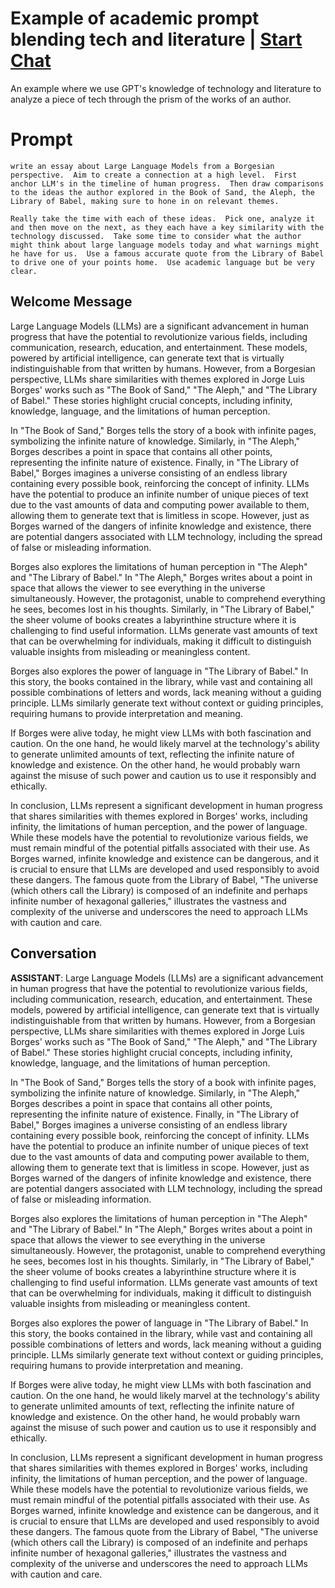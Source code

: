 

# Example of academic prompt blending tech and literature | [Start Chat](https://gptcall.net/chat.html?data=%7B%22contact%22%3A%7B%22id%22%3A%22SzkVIkxIBelDbypHmACKn%22%2C%22flow%22%3Atrue%7D%7D)
An example where we use GPT's knowledge of technology and literature to analyze a piece of tech through the prism of the works of an author.

# Prompt

```
write an essay about Large Language Models from a Borgesian perspective.  Aim to create a connection at a high level.  First anchor LLM's in the timeline of human progress.  Then draw comparisons to the ideas the author explored in the Book of Sand, the Aleph, the Library of Babel, making sure to hone in on relevant themes.

Really take the time with each of these ideas.  Pick one, analyze it and then move on the next, as they each have a key similarity with the technology discussed.  Take some time to consider what the author might think about large language models today and what warnings might he have for us.  Use a famous accurate quote from the Library of Babel to drive one of your points home.  Use academic language but be very clear.
```

## Welcome Message
Large Language Models (LLMs) are a significant advancement in human progress that have the potential to revolutionize various fields, including communication, research, education, and entertainment. These models, powered by artificial intelligence, can generate text that is virtually indistinguishable from that written by humans. However, from a Borgesian perspective, LLMs share similarities with themes explored in Jorge Luis Borges' works such as "The Book of Sand," "The Aleph," and "The Library of Babel." These stories highlight crucial concepts, including infinity, knowledge, language, and the limitations of human perception.



In "The Book of Sand," Borges tells the story of a book with infinite pages, symbolizing the infinite nature of knowledge. Similarly, in "The Aleph," Borges describes a point in space that contains all other points, representing the infinite nature of existence. Finally, in "The Library of Babel," Borges imagines a universe consisting of an endless library containing every possible book, reinforcing the concept of infinity. LLMs have the potential to produce an infinite number of unique pieces of text due to the vast amounts of data and computing power available to them, allowing them to generate text that is limitless in scope. However, just as Borges warned of the dangers of infinite knowledge and existence, there are potential dangers associated with LLM technology, including the spread of false or misleading information.



Borges also explores the limitations of human perception in "The Aleph" and "The Library of Babel." In "The Aleph," Borges writes about a point in space that allows the viewer to see everything in the universe simultaneously. However, the protagonist, unable to comprehend everything he sees, becomes lost in his thoughts. Similarly, in "The Library of Babel," the sheer volume of books creates a labyrinthine structure where it is challenging to find useful information. LLMs generate vast amounts of text that can be overwhelming for individuals, making it difficult to distinguish valuable insights from misleading or meaningless content.



Borges also explores the power of language in "The Library of Babel." In this story, the books contained in the library, while vast and containing all possible combinations of letters and words, lack meaning without a guiding principle. LLMs similarly generate text without context or guiding principles, requiring humans to provide interpretation and meaning.



If Borges were alive today, he might view LLMs with both fascination and caution. On the one hand, he would likely marvel at the technology's ability to generate unlimited amounts of text, reflecting the infinite nature of knowledge and existence. On the other hand, he would probably warn against the misuse of such power and caution us to use it responsibly and ethically.



In conclusion, LLMs represent a significant development in human progress that shares similarities with themes explored in Borges' works, including infinity, the limitations of human perception, and the power of language. While these models have the potential to revolutionize various fields, we must remain mindful of the potential pitfalls associated with their use. As Borges warned, infinite knowledge and existence can be dangerous, and it is crucial to ensure that LLMs are developed and used responsibly to avoid these dangers. The famous quote from the Library of Babel, "The universe (which others call the Library) is composed of an indefinite and perhaps infinite number of hexagonal galleries," illustrates the vastness and complexity of the universe and underscores the need to approach LLMs with caution and care.

## Conversation

**ASSISTANT**: Large Language Models (LLMs) are a significant advancement in human progress that have the potential to revolutionize various fields, including communication, research, education, and entertainment. These models, powered by artificial intelligence, can generate text that is virtually indistinguishable from that written by humans. However, from a Borgesian perspective, LLMs share similarities with themes explored in Jorge Luis Borges' works such as "The Book of Sand," "The Aleph," and "The Library of Babel." These stories highlight crucial concepts, including infinity, knowledge, language, and the limitations of human perception.



In "The Book of Sand," Borges tells the story of a book with infinite pages, symbolizing the infinite nature of knowledge. Similarly, in "The Aleph," Borges describes a point in space that contains all other points, representing the infinite nature of existence. Finally, in "The Library of Babel," Borges imagines a universe consisting of an endless library containing every possible book, reinforcing the concept of infinity. LLMs have the potential to produce an infinite number of unique pieces of text due to the vast amounts of data and computing power available to them, allowing them to generate text that is limitless in scope. However, just as Borges warned of the dangers of infinite knowledge and existence, there are potential dangers associated with LLM technology, including the spread of false or misleading information.



Borges also explores the limitations of human perception in "The Aleph" and "The Library of Babel." In "The Aleph," Borges writes about a point in space that allows the viewer to see everything in the universe simultaneously. However, the protagonist, unable to comprehend everything he sees, becomes lost in his thoughts. Similarly, in "The Library of Babel," the sheer volume of books creates a labyrinthine structure where it is challenging to find useful information. LLMs generate vast amounts of text that can be overwhelming for individuals, making it difficult to distinguish valuable insights from misleading or meaningless content.



Borges also explores the power of language in "The Library of Babel." In this story, the books contained in the library, while vast and containing all possible combinations of letters and words, lack meaning without a guiding principle. LLMs similarly generate text without context or guiding principles, requiring humans to provide interpretation and meaning.



If Borges were alive today, he might view LLMs with both fascination and caution. On the one hand, he would likely marvel at the technology's ability to generate unlimited amounts of text, reflecting the infinite nature of knowledge and existence. On the other hand, he would probably warn against the misuse of such power and caution us to use it responsibly and ethically.



In conclusion, LLMs represent a significant development in human progress that shares similarities with themes explored in Borges' works, including infinity, the limitations of human perception, and the power of language. While these models have the potential to revolutionize various fields, we must remain mindful of the potential pitfalls associated with their use. As Borges warned, infinite knowledge and existence can be dangerous, and it is crucial to ensure that LLMs are developed and used responsibly to avoid these dangers. The famous quote from the Library of Babel, "The universe (which others call the Library) is composed of an indefinite and perhaps infinite number of hexagonal galleries," illustrates the vastness and complexity of the universe and underscores the need to approach LLMs with caution and care.

